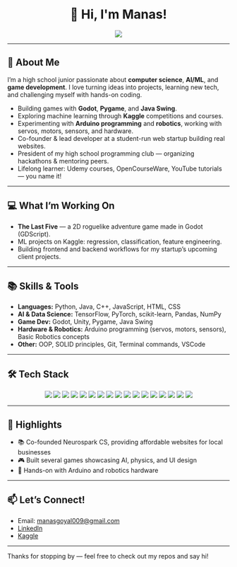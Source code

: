 <h1 align="center"> 👋 Hi, I'm Manas! </h1>

<p align="center">
  <img src="https://readme-typing-svg.herokuapp.com/?lines=Computer+Scientist+%F0%9F%92%BB;Financial+Analyst+%F0%9F%92%B0;Researcher+%E2%9C%8A;Hackathon+Organizer+%F0%9F%9A%80;Future+Quant+%F0%9F%93%88;Problem+Solver+%F0%9F%93%9A&center=true&width=500&height=45" />
</p>

---

## 🚀 About Me
I’m a high school junior passionate about **computer science**, **AI/ML**, and **game development**. I love turning ideas into projects, learning new tech, and challenging myself with hands-on coding.

- Building games with **Godot**, **Pygame**, and **Java Swing**.  
- Exploring machine learning through **Kaggle** competitions and courses.  
- Experimenting with **Arduino programming** and **robotics**, working with servos, motors, sensors, and hardware.  
- Co-founder & lead developer at a student-run web startup building real websites.  
- President of my high school programming club — organizing hackathons & mentoring peers.  
- Lifelong learner: Udemy courses, OpenCourseWare, YouTube tutorials — you name it!

---

## 💻 What I’m Working On

- **The Last Five** — a 2D roguelike adventure game made in Godot (GDScript).  
- ML projects on Kaggle: regression, classification, feature engineering.  
- Building frontend and backend workflows for my startup’s upcoming client projects.

---

## 📚 Skills & Tools

- **Languages:** Python, Java, C++, JavaScript, HTML, CSS  
- **AI & Data Science:** TensorFlow, PyTorch, scikit-learn, Pandas, NumPy  
- **Game Dev:** Godot, Unity, Pygame, Java Swing  
- **Hardware & Robotics:** Arduino programming (servos, motors, sensors), Basic Robotics concepts  
- **Other:** OOP, SOLID principles, Git, Terminal commands, VSCode  

---

## 🛠️ Tech Stack  
<p align="center">
  <img src="https://img.shields.io/badge/Python-3776AB?style=for-the-badge&logo=python&logoColor=white" />
  <img src="https://img.shields.io/badge/Java-007396?style=for-the-badge&logo=java&logoColor=white" />
  <img src="https://img.shields.io/badge/C++-00599C?style=for-the-badge&logo=c%2B%2B&logoColor=white" />
  <img src="https://img.shields.io/badge/JavaScript-F7DF1E?style=for-the-badge&logo=javascript&logoColor=black" />
  <img src="https://img.shields.io/badge/HTML5-E34F26?style=for-the-badge&logo=html5&logoColor=white" />
  <img src="https://img.shields.io/badge/CSS3-1572B6?style=for-the-badge&logo=css3&logoColor=white" />
  <img src="https://img.shields.io/badge/TensorFlow-FF6F00?style=for-the-badge&logo=tensorflow&logoColor=white" />
  <img src="https://img.shields.io/badge/PyTorch-EE4C2C?style=for-the-badge&logo=pytorch&logoColor=white" />
  <img src="https://img.shields.io/badge/scikit--learn-F7931E?style=for-the-badge&logo=scikitlearn&logoColor=white" />
  <img src="https://img.shields.io/badge/Pandas-150458?style=for-the-badge&logo=pandas&logoColor=white" />
  <img src="https://img.shields.io/badge/NumPy-013243?style=for-the-badge&logo=numpy&logoColor=white" />
  <img src="https://img.shields.io/badge/Godot-478CBF?style=for-the-badge&logo=godot-engine&logoColor=white" />
  <img src="https://img.shields.io/badge/Unity-000000?style=for-the-badge&logo=unity&logoColor=white" />
  <img src="https://img.shields.io/badge/Git-F05032?style=for-the-badge&logo=git&logoColor=white" />
  <img src="https://img.shields.io/badge/GitHub-181717?style=for-the-badge&logo=github&logoColor=white" />
  <img src="https://img.shields.io/badge/Arduino-00979D?style=for-the-badge&logo=arduino&logoColor=white" />
  <img src="https://img.shields.io/badge/VSCode-007ACC?style=for-the-badge&logo=visual-studio-code&logoColor=white" />
</p>

---

## 🌟 Highlights

- 📚 Co-founded Neurospark CS, providing affordable websites for local businesses  
- 🎮 Built several games showcasing AI, physics, and UI design  
- 🤖 Hands-on with Arduino and robotics hardware  

---

## 📫 Let’s Connect!

- Email: manasgoyal009@gmail.com  
- [LinkedIn](https://www.linkedin.com/in/manasgoyal)  
- [Kaggle](https://www.kaggle.com/manasgoyal)  

---

Thanks for stopping by — feel free to check out my repos and say hi!
